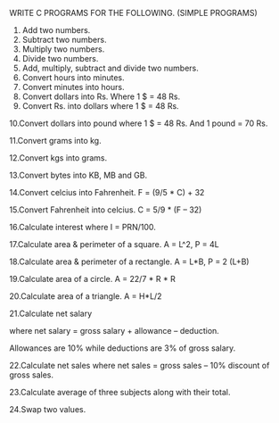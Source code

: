 WRITE C PROGRAMS FOR THE FOLLOWING. (SIMPLE
PROGRAMS)
1. Add two numbers.
2. Subtract two numbers.
3. Multiply two numbers.
4. Divide two numbers.
5. Add, multiply, subtract and divide two numbers.
6. Convert hours into minutes.
7. Convert minutes into hours.
8. Convert dollars into Rs. Where 1 $ = 48 Rs.
9. Convert Rs. into dollars where 1 $ = 48 Rs.
    
10.Convert dollars into pound where 1 $ = 48 Rs. And 1 pound = 70 Rs.

11.Convert grams into kg.

12.Convert kgs into grams.

13.Convert bytes into KB, MB and GB.

14.Convert celcius into Fahrenheit. F = (9/5 * C) + 32

15.Convert Fahrenheit into celcius. C = 5/9 * (F – 32)

16.Calculate interest where I = PRN/100.

17.Calculate area & perimeter of a square. A = L^2, P = 4L

18.Calculate area & perimeter of a rectangle. A = L*B, P = 2 (L+B)

19.Calculate area of a circle. A = 22/7 * R * R

20.Calculate area of a triangle. A = H*L/2

21.Calculate net salary

where net salary = gross salary + allowance – deduction.

Allowances are 10% while deductions are 3% of gross salary.

22.Calculate net sales where net sales = gross sales – 10% discount of gross
sales.

23.Calculate average of three subjects along with their total.

24.Swap two values.

